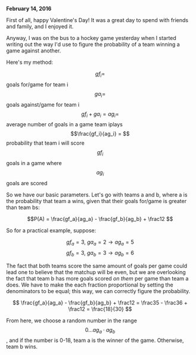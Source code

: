 **February 14, 2016**

First of all, happy Valentine's Day! It was a great day to spend with friends and family, and I enjoyed it.

Anyway, I was on the bus to a hockey game yesterday when I started writing out the way I'd use to figure the probability of a team winning a game against another.

Here's my method:

$$gf_i = $$ goals for/game for team i
$$ga_i = $$ goals against/game for team i
$$gf_i + ga_i = ag_i = $$ average number of goals in a game team iplays
$$\frac{gf_i}{ag_i} = $$ probability that team i will score $$gf_i$$ goals in a game where $$ag_i$$ goals are scored

So we have our basic parameters. Let's go with teams a and b, where a is the probability that team a wins, given that their goals for/game is greater than team bs:

$$P(A) = \frac{gf_a}{ag_a} - \frac{gf_b}{ag_b} + \frac12 $$

So for a practical example, suppose:

$$ gf_a = 3, \ ga_a = 2 \rightarrow ag_a = 5 $$
$$ gf_b = 3, \ ga_b = 3 \rightarrow ag_b = 6 $$

The fact that both teams score the same amount of goals per game could lead one to believe that the matchup will be even, but we are overlooking the fact that team b has more goals scored *on them* per game than team a does. We have to make the each fraction proportional by setting the denominators to be equal; this way, we can correctly figure the probability.

$$ \frac{gf_a}{ag_a} - \frac{gf_b}{ag_b} + \frac12 = \frac35 - \frac36 + \frac12 = \frac{18}{30} $$

From here, we choose a random number in the range $$0... ag_a \cdot ag_b$$, and if the number is 0-18, team a is the winner of the game. Otherwise, team b wins.
